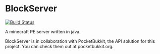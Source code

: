 BlockServer
===========
[![Build Status](https://travis-ci.org/BlockServerProject/BlockServer.svg?branch=master)](https://travis-ci.org/BlockServerProject/BlockServer)

A minecraft PE server written in java.

BlockServer is in collaboration with PocketBukkit, the API solution for this project. You can check them out at pocketbukkit.org.
